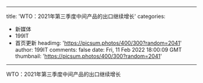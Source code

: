 
---
title: 'WTO：2021年第三季度中间产品的出口继续增长'
categories: 
 - 新媒体
 - 199IT
 - 首页更新
headimg: 'https://picsum.photos/400/300?random=2041'
author: 199IT
comments: false
date: Fri, 11 Feb 2022 18:00:09 GMT
thumbnail: 'https://picsum.photos/400/300?random=2041'
---

<div>   
WTO：2021年第三季度中间产品的出口继续增长  
</div>
            
